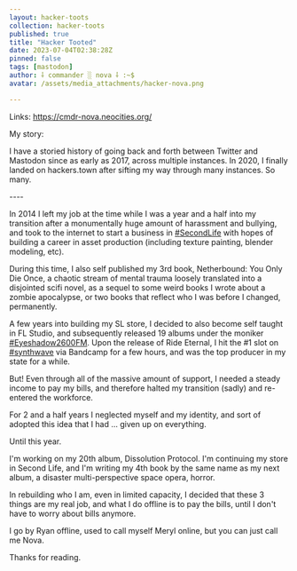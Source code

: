 ```yaml
---
layout: hacker-toots
collection: hacker-toots
published: true
title: "Hacker Tooted"
date: 2023-07-04T02:38:28Z
pinned: false
tags: [mastodon]
author: ⸸ commander ░ nova ⸸ :~$
avatar: /assets/media_attachments/hacker-nova.png

---
```


<p>Links: <a href="https://cmdr-nova.neocities.org/" target="_blank" rel="nofollow noopener noreferrer" translate="no"><span class="invisible">https://</span><span class="">cmdr-nova.neocities.org/</span><span class="invisible"></span></a></p><p>My story:</p><p>I have a storied history of going back and forth between Twitter and Mastodon since as early as 2017, across multiple instances. In 2020, I finally landed on hackers.town after sifting my way through many instances. So many.</p><p>----</p><p>In 2014 I left my job at the time while I was a year and a half into my transition after a monumentally huge amount of harassment and bullying, and took to the internet to start a business in <a href="https://hackers.town/tags/SecondLife" class="mention hashtag" rel="tag">#<span>SecondLife</span></a> with hopes of building a career in asset production (including texture painting, blender modeling, etc). </p><p>During this time, I also self published my 3rd book, Netherbound: You Only Die Once, a chaotic stream of mental trauma loosely translated into a disjointed scifi novel, as a sequel to some weird books I wrote about a zombie apocalypse, or two books that reflect who I was before I changed, permanently.</p><p>A few years into building my SL store, I decided to also become self taught in FL Studio, and subsequently released 19 albums under the moniker <a href="https://hackers.town/tags/Eyeshadow2600FM" class="mention hashtag" rel="tag">#<span>Eyeshadow2600FM</span></a>. Upon the release of Ride Eternal, I hit the #1 slot on <a href="https://hackers.town/tags/synthwave" class="mention hashtag" rel="tag">#<span>synthwave</span></a> via Bandcamp for a few hours, and was the top producer in my state for a while.</p><p>But! Even through all of the massive amount of support, I needed a steady income to pay my bills, and therefore halted my transition (sadly) and re-entered the workforce.</p><p>For 2 and a half years I neglected myself and my identity, and sort of adopted this idea that I had ... given up on everything.</p><p>Until this year.</p><p>I&#39;m working on my 20th album, Dissolution Protocol. I&#39;m continuing my store in Second Life, and I&#39;m writing my 4th book by the same name as my next album, a disaster multi-perspective space opera, horror.</p><p>In rebuilding who I am, even in limited capacity, I decided that these 3 things are my real job, and what I do offline is to pay the bills, until I don&#39;t have to worry about bills anymore.</p><p>I go by Ryan offline, used to call myself Meryl online, but you can just call me Nova.</p><p>Thanks for reading.</p>


